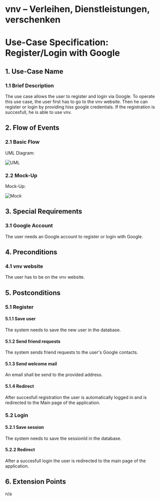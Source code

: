 # vnv – Verleihen, Dienstleistungen, verschenken
# Use-Case Specification: Register/Login with Google


## 1. Use-Case Name 
### 1.1 Brief Description
The use case allows the user to register and login via Google. To operate this use case, the user first has to go to the vnv website. 
Then he can register or login by providing hiss google credentials.
If the registration is succesfull, he is able to use vnv.

## 2. Flow of Events
### 2.1 Basic Flow 
UML Diagram: 

![UML][]

### 2.2 Mock-Up
Mock-Up:

![Mock][]

## 3. Special Requirements
### 3.1 Google Account
The user needs an Google account to register or login with Google.

## 4. Preconditions
### 4.1 vnv website 
The user has to be on the vnv website.

## 5. Postconditions
### 5.1 Register
#### 5.1.1 Save user
The system needs to save the new user in the database.
#### 5.1.2 Send friend requests
The system sends friend requests to the user's Google contacts.
#### 5.1.3 Send welcome mail 
An email shall be send to the provided address.
#### 5.1.4 Redirect
After succesfull registration the user is automatically logged in and is redirected to the Main page of the application.
### 5.2 Login
#### 5.2.1 Save session
The system needs to save the sessionId in the database. 
#### 5.2.2 Redirect
After a succesfull login the user is redirected to the main page of the application.

## 6. Extension Points
n/a

<!-- picture links -->
[UML]: https://raw.githubusercontent.com/WMerk/VnVProject/master/doc/use%20cases/UML%20register%20Google.png "UML Diagram"
[Mock]: https://raw.githubusercontent.com/WMerk/VnVProject/master/doc/mockups/Register/Mockup_Register_Google.png "Mock-Up"
